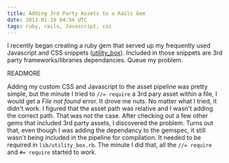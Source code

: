 ```yaml
---
title: Adding 3rd Party Assets to a Rails Gem
date: 2013-01-10 04:54 UTC
tags: ruby, rails, Javascript, css
---
```


I recently began creating a ruby gem that served up my frequently used Javascript and CSS snippets ([utility_box](https://github.com/digitalopera/utility_box)).
Included in those snippets are 3rd party frameworks/libraries dependancies. Queue my problem.

READMORE

Adding my custom CSS and Javascript to the
asset pipeline was pretty simple, but the minute I tried to `//= require` a 3rd pary asset within a file, I would get a *File not found* error.
It drove me nuts. No matter what I tried, it didn't work. I figured that the asset path was relative and I wasn't adding the correct path.
That was not the case. After checking out a few other gems that included 3rd party assets, I discovered the problem. Turns out that,
even though I was adding the dependancy to the gemspec, it still wasn't being included in the pipeline for compilation. It needed to
be required in `lib/utility_box.rb`. The minute I did that, all the `//= require` and `#= require` started to work.
